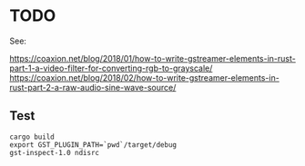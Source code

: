 TODO
====

See:

https://coaxion.net/blog/2018/01/how-to-write-gstreamer-elements-in-rust-part-1-a-video-filter-for-converting-rgb-to-grayscale/
https://coaxion.net/blog/2018/02/how-to-write-gstreamer-elements-in-rust-part-2-a-raw-audio-sine-wave-source/


Test
-------

```
cargo build
export GST_PLUGIN_PATH=`pwd`/target/debug
gst-inspect-1.0 ndisrc
```
